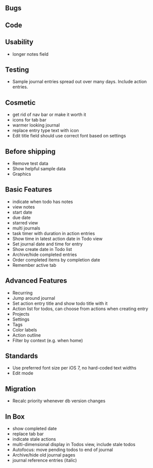 Bugs
----

Code
----

Usability
---------
* longer notes field

Testing
-------
* Sample journal entries spread out over many days. Include action entries.

Cosmetic
--------
* get rid of nav bar or make it worth it
* icons for tab bar
* warmer looking journal
* replace entry type text with icon
* Edit title field should use correct font based on settings

Before shipping
---------------
* Remove test data
* Show helpful sample data
* Graphics

Basic Features
--------------
* indicate when todo has notes
* view notes
* start date
* due date
* starred view
* multi journals
* task timer with duration in action entries
* Show time in latest action date in Todo view
* Set journal date and time for entry
* Show create date in Todo list
* Archive/hide completed entries
* Order completed items by completion date
* Remember active tab

Advanced Features
-----------------
* Recurring
* Jump around journal
* Set action entry title and show todo title with it
* Action list for todos, can choose from actions when creating entry
* Projects
* Settings
* Tags
* Color labels
* Action outline
* Filter by context (e.g. when home)

Standards
---------
* Use preferred font size per iOS 7, no hard-coded text widths
* Edit mode

Migration
---------
* Recalc priority whenever db version changes

In Box
------
* show completed date
* replace tab bar
* indicate stale actions
* multi-dimensional display in Todos view, include stale todos
* Autofocus: move pending todos to end of journal
* Archive/hide old journal pages
* journal reference entries (italic)
